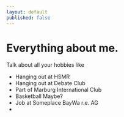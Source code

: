 ```yaml
---
layout: default
published: false
---
```


# Everything about me.

Talk about all your hobbies like

- Hanging out at HSMR
- Hanging out at Debate Club
- Part of Marburg International Club
- Basketball Maybe?
- Job at Someplace BayWa r.e. AG
- 
